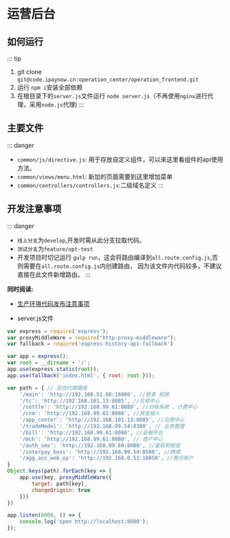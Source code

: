 # 运营后台

## 如何运行
::: tip 
1. git clone `git@code.ipaynow.cn:operation_center/operation_frontend.git`
2. 运行 `npm i`安装全部依赖
3. 在根目录下的`server.js`文件运行 `node server.js`（不再使用`nginx`进行代理，采用`node.js`代理)
:::





## 主要文件
::: danger 
- `common/js/directive.js`: 用于存放自定义组件，可以来这里看组件的api使用方法。
- `common/views/menu.html`: 新加的页面需要到这里增加菜单
- `common/controllers/controllers.js`:二级域名定义
:::



## 开发注意事项
::: danger 
- `线上分支`为`develop`,开发时需从此分支拉取代码。
- `测试分支`为`feature/opt-test`
- 开发项目时切记运行 `gulp run`，这会将路由编译到`all.route.config.js`,否则需要在`all.route.config.js`内创建路由，
因为该文件内代码较多，不建议直接在此文件新增路由。
:::

**同时阅读:** 

- [生产环境代码发布注意事项](/生产环境代码发布注意事项/必看.md)

- server.js文件
```js
var express = require('express');
var proxyMiddleWare = require("http-proxy-middleware");
var fallback = require('express-history-api-fallback')

var app = express();
var root = __dirname + '/';
app.use(express.static(root));
app.use(fallback('index.html', { root: root }));

var path = { // 反向代理路径
    '/main': 'http://192.168.51.60:18880', //登录 权限
    '/tc': 'http://192.168.101.13:8085', //交易中心
    '/settle': 'http://192.168.99.61:8080', //分账系统 、计费中心
    '/crm': 'http://192.168.99.61:8080', //赏金猎人
    '/app_center': 'http://192.168.101.13:8085', //应用中心
    '/tradeModel': 'http://192.168.99.54:8380', // 业务管理
    '/bill': 'http://192.168.99.61:8080', //金融平台
    '/mch': 'http://192.168.99.61:8080', // 商户中心
    '/auth_sms': 'http://192.168.99.60:8080', //鉴权和短信
    '/interpay_boss': 'http://192.168.99.54:8580', //跨境
    '/agg_acc_web_op': 'http://192.168.0.51:18050', //聚合账户
}
Object.keys(path).forEach(key => {
    app.use(key, proxyMiddleWare({
        target: path[key],
        changeOrigoin: true
    }))
})

app.listen(8000, () => {
    console.log('open http://localhost:8000');
});
```

